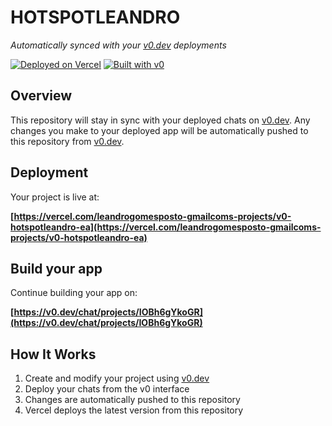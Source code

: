 # HOTSPOTLEANDRO

*Automatically synced with your [v0.dev](https://v0.dev) deployments*

[![Deployed on Vercel](https://img.shields.io/badge/Deployed%20on-Vercel-black?style=for-the-badge&logo=vercel)](https://vercel.com/leandrogomesposto-gmailcoms-projects/v0-hotspotleandro-ea)
[![Built with v0](https://img.shields.io/badge/Built%20with-v0.dev-black?style=for-the-badge)](https://v0.dev/chat/projects/IOBh6gYkoGR)

## Overview

This repository will stay in sync with your deployed chats on [v0.dev](https://v0.dev).
Any changes you make to your deployed app will be automatically pushed to this repository from [v0.dev](https://v0.dev).

## Deployment

Your project is live at:

**[https://vercel.com/leandrogomesposto-gmailcoms-projects/v0-hotspotleandro-ea](https://vercel.com/leandrogomesposto-gmailcoms-projects/v0-hotspotleandro-ea)**

## Build your app

Continue building your app on:

**[https://v0.dev/chat/projects/IOBh6gYkoGR](https://v0.dev/chat/projects/IOBh6gYkoGR)**

## How It Works

1. Create and modify your project using [v0.dev](https://v0.dev)
2. Deploy your chats from the v0 interface
3. Changes are automatically pushed to this repository
4. Vercel deploys the latest version from this repository